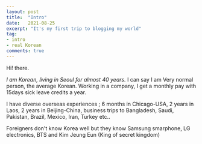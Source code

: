 ```yaml
---
layout: post
title:  "Intro"
date:   2021-08-25
excerpt: "It's my first trip to blogging my world"
tag:
- intro 
- real Korean
comments: true
---
```


Hi! there. 

*I am Korean, living in Seoul for almost 40 years.*
I can say I am Very normal person, the average Korean.
Working in a company, I get a monthly pay with 15days sick leave credits a year. 

I have diverse overseas experiences ; 6 months in Chicago-USA, 2 years in Laos, 2 years in Beijing-China, business trips to Bangladesh, Saudi, Pakistan, Brazil, Mexico, Iran, Turkey etc..

Foreigners don't know Korea well but they know Samsung smarphone, LG electronics, BTS and Kim Jeung Eun (King of secret kingdom)
